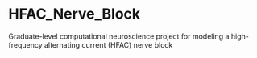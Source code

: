 # HFAC_Nerve_Block
Graduate-level computational neuroscience project for modeling a high-frequency alternating current (HFAC) nerve block

